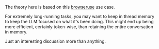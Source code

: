The theory here is based on this [browseruse](https://mem0.ai/blog/how-browseruse-achieved-98-task-completion-and-41-cost-reduction-with-mem0/) use case.

For extremely long-running tasks, you may want to keep in thread memory to keep the LLM focused on what it's been doing. This might end up being more efficient, certainly token-wise, than retaining the entire conversation in memory.

Just an interesting discussion more than anything.
